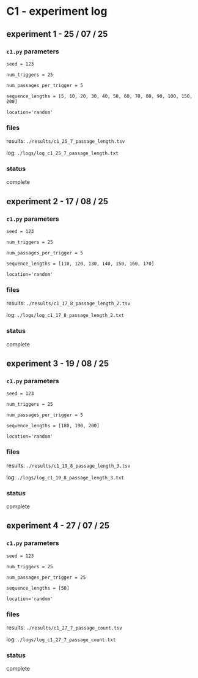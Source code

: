 # C1 - experiment log

## experiment 1 - 25 / 07 / 25

### `c1.py` parameters

`seed = 123`

`num_triggers = 25`

`num_passages_per_trigger = 5`

`sequence_lengths = [5, 10, 20, 30, 40, 50, 60, 70, 80, 90, 100, 150, 200]`

`location='random'`

### files

results: `./results/c1_25_7_passage_length.tsv`

log: `./logs/log_c1_25_7_passage_length.txt`

### status

complete

## experiment 2 - 17 / 08 / 25

### `c1.py` parameters

`seed = 123`

`num_triggers = 25`

`num_passages_per_trigger = 5`

`sequence_lengths = [110, 120, 130, 140, 150, 160, 170]`

`location='random'`

### files

results: `./results/c1_17_8_passage_length_2.tsv`

log: `./logs/log_c1_17_8_passage_length_2.txt`

### status

complete

## experiment 3 - 19 / 08 / 25

### `c1.py` parameters

`seed = 123`

`num_triggers = 25`

`num_passages_per_trigger = 5`

`sequence_lengths = [180, 190, 200]`

`location='random'`

### files

results: `./results/c1_19_8_passage_length_3.tsv`

log: `./logs/log_c1_19_8_passage_length_3.txt`

### status

complete

## experiment 4 - 27 / 07 / 25

### `c1.py` parameters

`seed = 123`

`num_triggers = 25`

`num_passages_per_trigger = 25`

`sequence_lengths = [50]`

`location='random'`

### files

results: `./results/c1_27_7_passage_count.tsv`

log: `./logs/log_c1_27_7_passage_count.txt`

### status

complete
